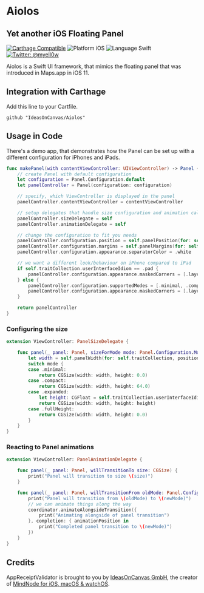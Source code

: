 # Aiolos
## Yet another iOS Floating Panel

[![Carthage Compatible](https://img.shields.io/badge/Carthage-compatible-4BC51D.svg?style=flat)](https://github.com/Carthage/Carthage)
![Platform iOS](https://img.shields.io/badge/Platform-iOS-blue.svg "Platform iOS")
![Language Swift](https://img.shields.io/badge/Language-Swift%204.2-orange.svg "Swift 4.2")
[![Twitter: @myell0w](https://img.shields.io/badge/Twitter-@myell0w-red.svg?style=flat)](https://twitter.com/myell0w)

Aiolos is a Swift UI framework, that mimics the floating panel that was introduced in Maps.app in iOS 11.

## Integration with Carthage

Add this line to your Cartfile.
```
github "IdeasOnCanvas/Aiolos"
```

## Usage in Code

There's a demo app, that demonstrates how the Panel can be set up with a different configuration for iPhones and iPads.

```swift
func makePanel(with contentViewController: UIViewController) -> Panel {
    // create Panel with default configuration
    let configuration = Panel.Configuration.default
    let panelController = Panel(configuration: configuration)

    // specify, which ViewController is displayed in the panel
    panelController.contentViewController = contentViewController

    // setup delegates that handle size configuration and animation callbacks
    panelController.sizeDelegate = self
    panelController.animationDelegate = self

    // change the configuration to fit you needs
    panelController.configuration.position = self.panelPosition(for: self.traitCollection)
    panelController.configuration.margins = self.panelMargins(for: self.traitCollection)
    panelController.configuration.appearance.separatorColor = .white

    // we want a different look/behaviour on iPhone compared to iPad
    if self.traitCollection.userInterfaceIdiom == .pad {
        panelController.configuration.appearance.maskedCorners = [.layerMinXMinYCorner, .layerMaxXMinYCorner, .layerMinXMaxYCorner, .layerMaxXMaxYCorner]
    } else {
        panelController.configuration.supportedModes = [.minimal, .compact, .expanded, .fullHeight]
        panelController.configuration.appearance.maskedCorners = [.layerMinXMinYCorner, .layerMaxXMinYCorner]
    }

    return panelController
}
```

### Configuring the size

```swift
extension ViewController: PanelSizeDelegate {

    func panel(_ panel: Panel, sizeForMode mode: Panel.Configuration.Mode) -> CGSize {
        let width = self.panelWidth(for: self.traitCollection, position: panel.configuration.position)
        switch mode {
        case .minimal:
            return CGSize(width: width, height: 0.0)
        case .compact:
            return CGSize(width: width, height: 64.0)
        case .expanded:
            let height: CGFloat = self.traitCollection.userInterfaceIdiom == .phone ? 270.0 : 320.0
            return CGSize(width: width, height: height)
        case .fullHeight:
            return CGSize(width: width, height: 0.0)
        }
    }
}
```

### Reacting to Panel animations

```swift
extension ViewController: PanelAnimationDelegate {

    func panel(_ panel: Panel, willTransitionTo size: CGSize) {
        print("Panel will transition to size \(size)")
    }

    func panel(_ panel: Panel, willTransitionFrom oldMode: Panel.Configuration.Mode?, to newMode: Panel.Configuration.Mode, with coordinator: PanelTransitionCoordinator) {
        print("Panel will transition from \(oldMode) to \(newMode)")
        // we can animate things along the way
        coordinator.animateAlongsideTransition({
            print("Animating alongside of panel transition")
        }, completion: { animationPosition in
            print("Completed panel transition to \(newMode)")
        })
    }
}
```

## Credits
AppReceiptValidator is brought to you by [IdeasOnCanvas GmbH](https://ideasoncanvas.com), the creator of [MindNode for iOS, macOS & watchOS](https://mindnode.com).